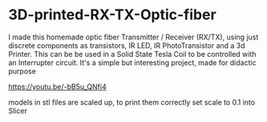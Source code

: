 # 3D-printed-RX-TX-Optic-fiber
I made this homemade optic fiber Transmitter / Receiver (RX/TX), using just discrete components as transistors, IR LED, IR PhotoTransistor and a 3d Printer.
This can be be used in a Solid State Tesla Coil to be controlled with an Interrupter circuit.
It's a simple but interesting project, made for didactic purpose

https://youtu.be/-bB5u_QNfi4

models in stl files are scaled up, to print them correctly set scale to 0.1 into Slicer
